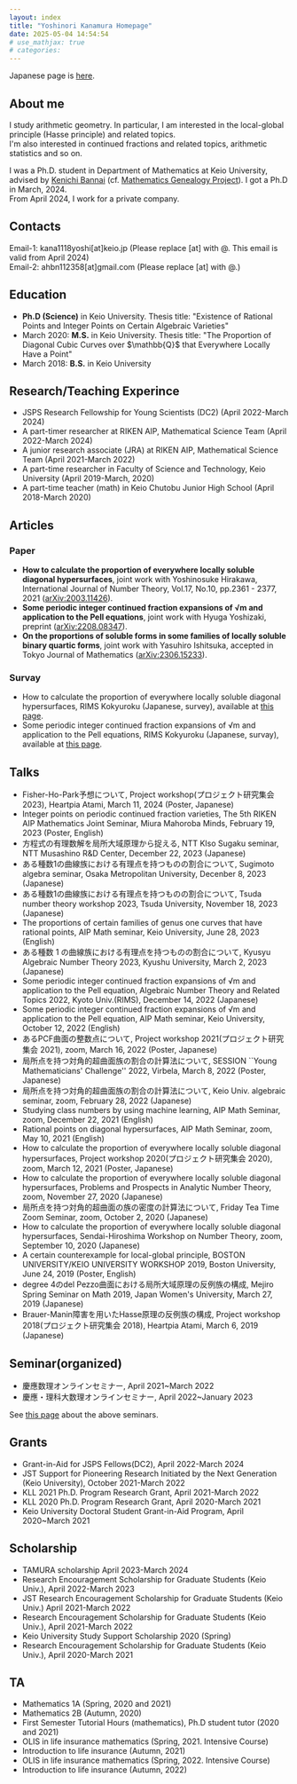```yaml
---
layout: index
title: "Yoshinori Kanamura Homepage"
date: 2025-05-04 14:54:54
# use_mathjax: true
# categories:
---
```


<!-- タイトルはindex.htmlにて表示されるように調整 -->
<!-- # Yoshinori Kanamura\'s Homepage -->

Japanese page is [here](/post/japanese.html).

## About me

I study arithmetic geometry. In particular, I am interested in the
local-global principle (Hasse principle) and related topics.\
I\'m also interested in continued fractions and related topics,
arithmetic statistics and so on.

I was a Ph.D. student in Department of Mathematics at Keio University,
advised by [Kenichi Bannai](http://www.math.keio.ac.jp/~bannai/en/) (cf.
[Mathematics Genealogy
Project](https://www.mathgenealogy.org/id.php?id=315230)). I got a Ph.D
in March, 2024.\
From April 2024, I work for a private company.

## Contacts

Email-1: kana1118yoshi\[at\]keio.jp (Please replace \[at\] with @. This
email is valid from April 2024)\
Email-2: ahbn112358\[at\]gmail.com (Please replace \[at\] with @.)

## Education

- **Ph.D (Science)** in Keio University. Thesis title: \"Existence of
  Rational Points and Integer Points on Certain Algebraic Varieties\"
- March 2020: **M.S.** in Keio University. Thesis title: \"The
  Proportion of Diagonal Cubic Curves over \$\\mathbb{Q}\$ that
  Everywhere Locally Have a Point\"
- March 2018: **B.S.** in Keio University

## Research/Teaching Experince

- JSPS Research Fellowship for Young Scientists (DC2) (April 2022-March
  2024)
- A part-timer researcher at RIKEN AIP, Mathematical Science Team (April
  2022-March 2024)
- A junior research associate (JRA) at RIKEN AIP, Mathematical Science
  Team (April 2021-March 2022)
- A part-time researcher in Faculty of Science and Technology, Keio
  University (April 2019-March, 2020)
- A part-time teacher (math) in Keio Chutobu Junior High School (April
  2018-March 2020)

## Articles

### Paper

- **How to calculate the proportion of everywhere locally soluble
  diagonal hypersurfaces**, joint work with Yoshinosuke Hirakawa,
  International Journal of Number Theory, Vol.17, No.10, pp.2361 - 2377,
  2021 ([arXiv:2003.11426](https://arxiv.org/abs/2003.11426)).
- **Some periodic integer continued fraction expansions of √m and
  application to the Pell equations**, joint work with Hyuga Yoshizaki,
  preprint
  ([arXiv:2208.08347](https://doi.org/10.48550/arXiv.2208.08347)).
- **On the proportions of soluble forms in some families of locally
  soluble binary quartic forms**, joint work with Yasuhiro Ishitsuka,
  accepted in Tokyo Journal of Mathematics
  ([arXiv:2306.15233](https://doi.org/10.48550/arXiv.2306.15233)).

### Survay

- How to calculate the proportion of everywhere locally soluble diagonal
  hypersurfaces, RIMS Kokyuroku (Japanese, survey), available at [this
  page](https://www.kurims.kyoto-u.ac.jp/~kyodo/kokyuroku/contents/2196.html).
- Some periodic integer continued fraction expansions of √m and
  application to the Pell equations, RIMS Kokyuroku (Japanese, survay),
  available at [this
  page](https://www.kurims.kyoto-u.ac.jp/~kyodo/kokyuroku/contents/2269.html).

## Talks

- Fisher-Ho-Park予想について, Project
  workshop(プロジェクト研究集会2023), Heartpia Atami, March 11, 2024
  (Poster, Japanese)
- Integer points on periodic continued fraction varieties, The 5th RIKEN
  AIP Mathematics Joint Seminar, Miura Mahoroba Minds, February 19, 2023
  (Poster, English)
- 方程式の有理数解を局所大域原理から捉える, NTT KIso Sugaku seminar, NTT
  Musashino R&D Center, December 22, 2023 (Japanese)
- ある種数1の曲線族における有理点を持つものの割合について, Sugimoto
  algebra seminar, Osaka Metropolitan University, Decenber 8, 2023
  (Japanese)
- ある種数1の曲線族における有理点を持つものの割合について, Tsuda number
  theory workshop 2023, Tsuda University, November 18, 2023 (Japanese)
- The proportions of certain families of genus one curves that have
  rational points, AIP Math seminar, Keio University, June 28, 2023
  (English)
- ある種数 1 の曲線族における有理点を持つものの割合について, Kyusyu
  Algebraic Number Theory 2023, Kyushu University, March 2, 2023
  (Japanese)
- Some periodic integer continued fraction expansions of √m and
  application to the Pell equation, Algebraic Number Theory and Related
  Topics 2022, Kyoto Univ.(RIMS), December 14, 2022 (Japanese)
- Some periodic integer continued fraction expansions of √m and
  application to the Pell equation, AIP Math seminar, Keio University,
  October 12, 2022 (English)
- あるPCF曲面の整数点について, Project workshop
  2021(プロジェクト研究集会 2021), zoom, March 16, 2022 (Poster,
  Japanese)
- 局所点を持つ対角的超曲面族の割合の計算法について, SESSION \`\`Young
  Mathematicians\' Challenge\'\' 2022, Virbela, March 8, 2022 (Poster,
  Japanese)
- 局所点を持つ対角的超曲面族の割合の計算法について, Keio Univ. algebraic
  seminar, zoom, February 28, 2022 (Japanese)
- Studying class numbers by using machine learning, AIP Math Seminar,
  zoom, December 22, 2021 (English)
- Rational points on diagonal hypersurfaces, AIP Math Seminar, zoom, May
  10, 2021 (English)
- How to calculate the proportion of everywhere locally soluble diagonal
  hypersurfaces, Project workshop 2020(プロジェクト研究集会 2020), zoom,
  March 12, 2021 (Poster, Japanese)
- How to calculate the proportion of everywhere locally soluble diagonal
  hypersurfaces, Problems and Prospects in Analytic Number Theory, zoom,
  November 27, 2020 (Japanese)
- 局所点を持つ対角的超曲面の族の密度の計算法について, Friday Tea Time
  Zoom Seminar, zoom, October 2, 2020 (Japanese)
- How to calculate the proportion of everywhere locally soluble diagonal
  hypersurfaces, Sendai-Hiroshima Workshop on Number Theory, zoom,
  September 10, 2020 (Japanese)
- A certain counterexample for local-global principle, BOSTON
  UNIVERSITY/KEIO UNIVERSITY WORKSHOP 2019, Boston University, June 24,
  2019 (Poster, English)
- degree 4のdel Pezzo曲面における局所大域原理の反例族の構成, Mejiro
  Spring Seminar on Math 2019, Japan Women\'s University, March 27, 2019
  (Japanese)
- Brauer-Manin障害を用いたHasse原理の反例族の構成, Project workshop
  2018(プロジェクト研究集会 2018), Heartpia Atami, March 6, 2019
  (Japanese)

## Seminar(organized)

- 慶應数理オンラインセミナー, April 2021\~March 2022
- 慶應・理科大数理オンラインセミナー, April 2022\~January 2023

See [this
page](https://sites.google.com/view/keio-rikadai-online-seminar/) about
the above seminars.

## Grants

- Grant-in-Aid for JSPS Fellows(DC2), April 2022-March 2024
- JST Support for Pioneering Research Initiated by the Next Generation
  (Keio University), October 2021-March 2022
- KLL 2021 Ph.D. Program Research Grant, April 2021-March 2022
- KLL 2020 Ph.D. Program Research Grant, April 2020-March 2021
- Keio University Doctoral Student Grant-in-Aid Program, April
  2020\~March 2021

## Scholarship

- TAMURA scholarship April 2023-March 2024
- Research Encouragement Scholarship for Graduate Students (Keio Univ.),
  April 2022-March 2023
- JST Research Encouragement Scholarship for Graduate Students (Keio
  Univ.) April 2021-March 2022
- Research Encouragement Scholarship for Graduate Students (Keio Univ.),
  April 2021-March 2022
- Keio University Study Support Scholarship 2020 (Spring)
- Research Encouragement Scholarship for Graduate Students (Keio Univ.),
  April 2020-March 2021

## TA

- Mathematics 1A (Spring, 2020 and 2021)
- Mathematics 2B (Autumn, 2020)
- First Semester Tutorial Hours (mathematics), Ph.D student tutor (2020
  and 2021)
- OLIS in life insurance mathematics (Spring, 2021. Intensive Course)
- Introduction to life insurance (Autumn, 2021)
- OLIS in life insurance mathematics (Spring, 2022. Intensive Course)
- Introduction to life insurance (Autumn, 2022)

